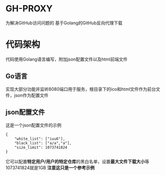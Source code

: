 # GH-PROXY
为解决GitHub访问问题的 基于Golang的GitHub反向代理下载
# 代码架构
代码使用Golang语言编写，附加json配置文件以及html前端文件
## Go语言
实现大部分功能并监听8080端口用于服务，根目录下的ico和html文件作为前台文件，json作为配置文件
## json配置文件
这是一个json配置文件的示例

```
{
    "white_list": ["iuu6"],
    "black_list": ["a/a","a"],
    "size_limit": 1073741824
}
```
它可以配置**特定用户/用户的特定仓库**的黑白名单，设置**最大文件下载大小**等1073741824就是1GB
**注意这只是一个参考示例**
